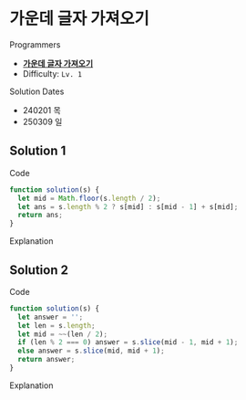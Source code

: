 # 가운데 글자 가져오기

Programmers

- **[가운데 글자 가져오기](https://school.programmers.co.kr/learn/courses/30/lessons/12903)**
- Difficulty: `Lv. 1`

Solution Dates

- 240201 목
- 250309 일

## Solution 1

Code

```javascript
function solution(s) {
  let mid = Math.floor(s.length / 2);
  let ans = s.length % 2 ? s[mid] : s[mid - 1] + s[mid];
  return ans;
}
```

Explanation

## Solution 2

Code

```javascript
function solution(s) {
  let answer = '';
  let len = s.length;
  let mid = ~~(len / 2);
  if (len % 2 === 0) answer = s.slice(mid - 1, mid + 1);
  else answer = s.slice(mid, mid + 1);
  return answer;
}
```

Explanation
